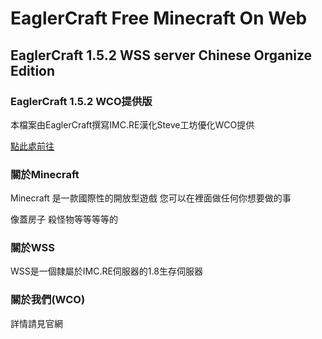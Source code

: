 <!DOCTYPE html>
<html>
<head>
    <h1>
        EaglerCraft Free Minecraft On Web
    </h1>
</head>
<body>
    <h2>
        EaglerCraft 1.5.2 WSS server Chinese Organize Edition
    </h2>
    <h3>
        EaglerCraft 1.5.2 WCO提供版
    </h3>
    <p>
        本檔案由EaglerCraft撰寫IMC.RE漢化Steve工坊優化WCO提供
    </p>
    <a href="https://tmjh1111638.github.io/eaglercraft-wco-edition-files/">點此處前往</a>
    <h3>
        關於Minecraft
    </h3>
    <p>
        Minecraft 是一款國際性的開放型遊戲 您可以在裡面做任何你想要做的事
    </p>
    <p>
        像蓋房子 殺怪物等等等等的
    </p>
    <h3>
        關於WSS
    </h3>
    <p>
        WSS是一個隸屬於IMC.RE伺服器的1.8生存伺服器
    </p>
    <h3>
        關於我們(WCO)
    </h3>
    <p>
        詳情請見官網
    </p>
    
</body>
</html>
